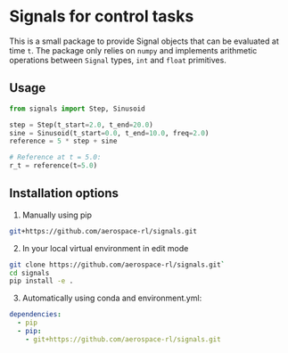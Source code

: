 # Signals for control tasks

This is a small package to provide Signal objects that can be evaluated at time `t`.
The package only relies on `numpy` and implements arithmetic operations between `Signal` types, `int` and `float` primitives.

## Usage

```py
from signals import Step, Sinusoid

step = Step(t_start=2.0, t_end=20.0)
sine = Sinusoid(t_start=0.0, t_end=10.0, freq=2.0)
reference = 5 * step + sine

# Reference at t = 5.0:
r_t = reference(t=5.0)
```

## Installation options

1) Manually using pip

```bash
git+https://github.com/aerospace-rl/signals.git
```

2) In your local virtual environment in edit mode

```bash
git clone https://github.com/aerospace-rl/signals.git`
cd signals
pip install -e .
```

3) Automatically using conda and environment.yml:

```yaml
dependencies:
  - pip
  - pip:
    - git+https://github.com/aerospace-rl/signals.git
```
